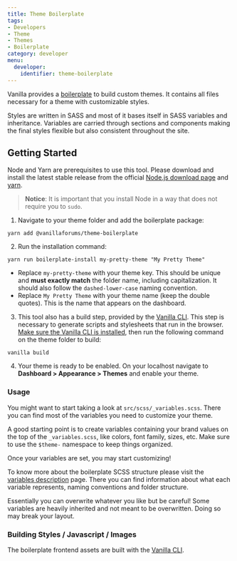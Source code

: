 ```yaml
---
title: Theme Boilerplate
tags:
- Developers
- Theme
- Themes
- Boilerplate
category: developer
menu:
  developer:
    identifier: theme-boilerplate
---
```


Vanilla provides a [boilerplate](https://www.npmjs.com/package/@vanillaforums/theme-boilerplate) to build custom themes. It contains all files necessary for a theme with customizable styles.

Styles are written in SASS and most of it bases itself in SASS variables and inheritance. Variables are carried through sections and components making the final styles flexible but also consistent throughout the site.

## Getting Started

Node and Yarn are prerequisites to use this tool. Please download and install the latest stable release from the official [Node.js download page](http://nodejs.org/download/) and [yarn](https://yarnpkg.com/en/docs/install).
  
> **Notice**: It is important that you install Node in a way that does not require you to `sudo`.



1. Navigate to your theme folder and add the boilerplate package:

  ```
  yarn add @vanillaforums/theme-boilerplate
  ```

2. Run the installation command:

  ```
  yarn run boilerplate-install my-pretty-theme "My Pretty Theme"
  ```

  - Replace `my-pretty-theme` with your theme key. This should be unique and **must exactly match** the folder name, including capitalization. It should also follow the `dashed-lower-case` naming convention.
  - Replace `My Pretty Theme` with your theme name (keep the double quotes). This is the name that appears on the dashboard.

3. This tool also has a build step, provided by the [Vanilla CLI](https://docs.vanillaforums.com/developer/vanilla-cli/). This step is necessary to generate scripts and stylesheets that run in the browser.
   [Make sure the Vanilla CLI is installed](https://docs.vanillaforums.com/developer/vanilla-cli/installation), then run the following command on the theme folder to build:

  ```
  vanilla build
  ```

4. Your theme is ready to be enabled. On your localhost navigate to **Dashboard > Appearance > Themes** and enable your theme.

### Usage

You might want to start taking a look at `src/scss/_variables.scss`. There you can find most of the variables you need to customize your theme.

A good starting point is to create variables containing your brand values on the top of the `_variables.scss`, like colors, font family, sizes, etc. Make sure to use the  `$theme-` namespace to keep things organized.

Once your variables are set, you may start customizing!

To know more about the boilerplate SCSS structure please visit the [variables description](https://docs.vanillaforums.com/developer/theme-boilerplate/sctructure-variables/) page.
There you can find information about what each variable represents, naming conventions and folder structure.

Essentially you can overwrite whatever you like but be careful! Some variables are heavily inherited and not meant to be overwritten. Doing so may break your layout.

### Building Styles / Javascript / Images

The boilerplate frontend assets are built with the [Vanilla CLI](https://docs.vanillaforums.com/developer/vanilla-cli/).
